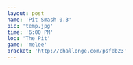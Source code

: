 ```yaml
---
layout: post
name: 'Pit Smash 0.3'
pic: 'temp.jpg'
time: '6:00 PM'
loc: 'The Pit'
game: 'melee'
bracket: 'http://challonge.com/psfeb23'
---
```

